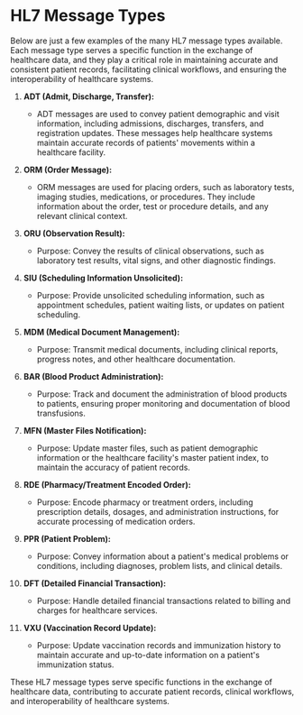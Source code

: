 # HL7 Message Types

Below are just a few examples of the many HL7 message types available. Each message type serves a specific function in the exchange of healthcare data, and they play a critical role in maintaining accurate and consistent patient records, facilitating clinical workflows, and ensuring the interoperability of healthcare systems.

1. **ADT (Admit, Discharge, Transfer):**
   - ADT messages are used to convey patient demographic and visit information, including admissions, discharges, transfers, and registration updates. These messages help healthcare systems maintain accurate records of patients' movements within a healthcare facility.

2. **ORM (Order Message):**
   - ORM messages are used for placing orders, such as laboratory tests, imaging studies, medications, or procedures. They include information about the order, test or procedure details, and any relevant clinical context.

3. **ORU (Observation Result):**
   - Purpose: Convey the results of clinical observations, such as laboratory test results, vital signs, and other diagnostic findings.

4. **SIU (Scheduling Information Unsolicited):**
   - Purpose: Provide unsolicited scheduling information, such as appointment schedules, patient waiting lists, or updates on patient scheduling.

5. **MDM (Medical Document Management):**
   - Purpose: Transmit medical documents, including clinical reports, progress notes, and other healthcare documentation.

6. **BAR (Blood Product Administration):**
   - Purpose: Track and document the administration of blood products to patients, ensuring proper monitoring and documentation of blood transfusions.

7. **MFN (Master Files Notification):**
   - Purpose: Update master files, such as patient demographic information or the healthcare facility's master patient index, to maintain the accuracy of patient records.

8. **RDE (Pharmacy/Treatment Encoded Order):**
   - Purpose: Encode pharmacy or treatment orders, including prescription details, dosages, and administration instructions, for accurate processing of medication orders.

9. **PPR (Patient Problem):**
   - Purpose: Convey information about a patient's medical problems or conditions, including diagnoses, problem lists, and clinical details.

10. **DFT (Detailed Financial Transaction):**
    - Purpose: Handle detailed financial transactions related to billing and charges for healthcare services.

11. **VXU (Vaccination Record Update):**
    - Purpose: Update vaccination records and immunization history to maintain accurate and up-to-date information on a patient's immunization status.

These HL7 message types serve specific functions in the exchange of healthcare data, contributing to accurate patient records, clinical workflows, and interoperability of healthcare systems.
